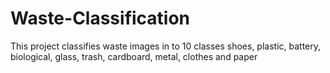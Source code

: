 # Waste-Classification
This project classifies waste images in to 10 classes shoes, plastic, battery, biological, glass, trash, cardboard, metal, clothes and paper
